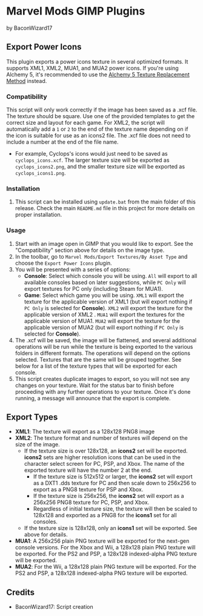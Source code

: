 # Marvel Mods GIMP Plugins
by BaconWizard17
## Export Power Icons
This plugin exports a power icons texture in several optimized formats. It supports XML1, XML2, MUA1, and MUA2 power icons. If you're using Alchemy 5, it's recommended to use the [Alchemy 5 Texture Replacement Method](https://marvelmods.com/forum/index.php/topic,11009.0.html) instead.

### Compatibility
This script will only work correctly if the image has been saved as a .xcf file. The texture should be square. Use one of the provided templates to get the correct size and layout for each game. For XML2, the script will automatically add a `1` or `2` to the end of the texture name depending on if the icon is suitable for use as an icons2 file. The .xcf file does not need to include a number at the end of the file name. 
- For example, Cyclops's icons would just need to be saved as `cyclops_icons.xcf`. The larger texture size will be exported as `cyclops_icons2.png`, and the smaller texture size will be exported as `cyclops_icons1.png`.

### Installation
 1. This script can be installed using `update.bat` from the main folder of this release. Check the main `README.md` file in this project for more details on proper installation.

### Usage
1. Start with an image open in GIMP that you would like to export. See the "Compatibility" section above for details on the image type.
2. In the toolbar, go to `Marvel Mods/Export Textures/By Asset Type` and choose the `Export Power Icons` plugin.
3. You will be presented with a series of options:
	- **Console**: Select which console you will be using. `All` will export to all available consoles based on later suggestions, while `PC Only` will export textures for PC only (including Steam for MUA1).
	- **Game**: Select which game you will be using. `XML1` will export the texture for the applicable version of XML1 (but will export nothing if `PC Only` is selected for **Console**). `XML2` will export the texture for the applicable version of XML2 . `MUA1` will export the textures for the applicable version of MUA1. `MUA2` will export the texture for the applicable version of MUA2 (but will export nothing if `PC Only` is selected for **Console**). 
4. The .xcf will be saved, the image will be flattened, and several additional operations will be run while the texture is being exported to the various folders in different formats. The operations will depend on the options selected. Textures that are the same will be grouped together. See below for a list of the texture types that will be exported for each console.
5. This script creates duplicate images to export, so you will not see any changes on your texture. Wait for the status bar to finish before proceeding with any further operations to your texture. Once it's done running, a message will announce that the export is complete.

## Export Types
 - **XML1**: The texture will export as a 128x128 PNG8 image
 - **XML2**: The texture format and number of textures will depend on the size of the image. 
   - If the texture size is over 128x128, an **icons2** set will be exported. **icons2** sets are higher resolution icons that can be used in the character select screen for PC, PSP, and Xbox. The name of the exported texture will have the number 2 at the end. 
     - If the texture size is 512x512 or larger, the **icons2** set will export as a DXT1 .dds texture for PC and then scale down to 256x256 to export as a PNG8 texture for PSP and Xbox. 
	 - If the texture size is 256x256, the **icons2** set will export as a 256x256 PNG8 texture for PC, PSP, and Xbox. 
	 - Regardless of initial texture size, the texture will then be scaled to 128x128 and exported as a PNG8 for the **icons1** set for all consoles.
   - If the texture size is 128x128, only an **icons1** set will be exported. See above for details.
 - **MUA1**: A 256x256 plain PNG texture will be exported for the next-gen console versions. For the Xbox and Wii, a 128x128 plain PNG texture will be exported. For the PS2 and PSP, a 128x128 indexed-alpha PNG texture will be exported.
 - **MUA2**: For the Wii, a 128x128 plain PNG texture will be exported. For the PS2 and PSP, a 128x128 indexed-alpha PNG texture will be exported.

## Credits
- BaconWizard17: Script creation